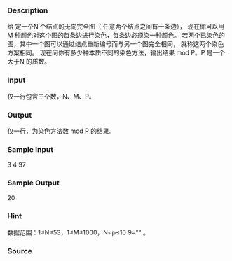 
### Description
给 定一个N 个结点的无向完全图（ 任意两个结点之间有一条边），
现在你可以用 M 种颜色对这个图的每条边进行染色，每条边必须染一种颜色。
若两个已染色的图，其中一个图可以通过结点重新编号而与另一个图完全相同，
就称这两个染色方案相同。
现在问你有多少种本质不同的染色方法，输出结果 mod P。P 是一个大于N
的质数。

### Input
仅一行包含三个数，N、M、P。

### Output
仅一行，为染色方法数 mod P 的结果。

### Sample Input
3 4 97

### Sample Output
20
### Hint
数据范围：1≤N≤53，1≤M≤1000，N<p≤10 9="" 。

### Source
